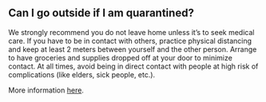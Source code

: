 ## Can I go outside if I am quarantined?

We strongly recommend you do not leave home unless it’s to seek medical care.
If you have to be in contact with others, practice physical distancing and keep at least 2 meters between yourself and the other person.
Arrange to have groceries and supplies dropped off at your door to minimize contact.
At all times, avoid being in direct contact with people at high risk of complications (like elders, sick people, etc.).

More information [here](https://www.canada.ca/en/public-health/services/publications/diseases-conditions/covid-19-how-to-isolate-at-home.html).
